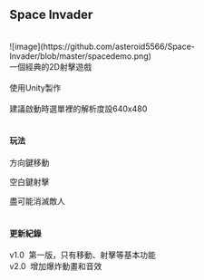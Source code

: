 ## Space Invader

<br>
![image](https://github.com/asteroid5566/Space-Invader/blob/master/spacedemo.png)

<br>
一個經典的2D射擊遊戲
<br>
<br>
使用Unity製作
<br>
<br>
建議啟動時選單裡的解析度設640x480
<br>
<br>

#### 玩法

方向鍵移動
<br>

空白鍵射擊
<br>

盡可能消滅敵人
<br>
<br>

#### 更新紀錄

v1.0&nbsp;&nbsp;第一版，只有移動、射擊等基本功能
<br>
v2.0&nbsp;&nbsp;增加爆炸動畫和音效